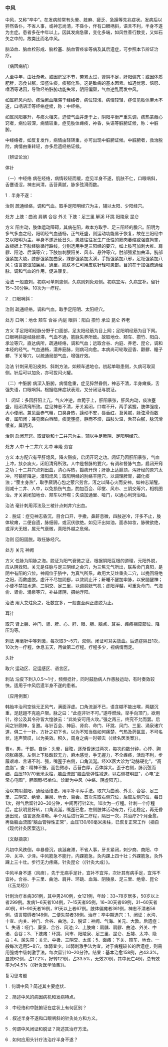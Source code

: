 ### 中风

中风，又称“卒中”。在发病前常有头晕、肢麻、疲乏、急躁等先兆症状。发病后以猝然昏仆，不省人事，或神志尚清，不昏仆，伴有口眼㖞斜，语言不利，半身不遂为主症。患者多在中年以上。因其发病急骤，变化多端，如风性善行数变，又如石矢之中的，故类比而名中风。

脑溢血、脑血栓形成、脑栓塞、脑血管痉挛等病及其后遗症，可参照本节辨证治疗。

〔病因病机〕

人至中年，由壮渐老。或因房室不节，劳累太过，肾阴不足，肝阳偏亢；或因体质肥胖，恣食甘腻，湿盛生痰，痰郁化热，这是致病的基本因素。如遇忧思、恼怒、嗜酒等诱因，导致经络脏腑功能失常，阴阳偏颇，气血逆乱而发中风。

如属肝风内动，痰浊瘀血阻滞于经络者，病位较浅，病情较轻，症仅见肢体麻木不遂，口㖞语涩等经络症候，称：中经络。

如属风阳暴升，与痰火相夹，迫使气血并走于上，阴阳平衡严重失调，痰热蒙蔽心窍者，病位较深，病情较重，症见肢体瘫痪，神昏，失语等脏腑证候，称：中脏腑。

中经络者，如反复发作，病情由轻转重，亦可出现中脏腑证候。中脏腑者，救治脱险，病情由重转轻，亦多后遗经络证候。

〔辨证论治〕

体针

（一）中经络  病在经络，病情较轻而缓，症见半身不遂，肌肤不仁，口眼㖞斜，舌蹇语涩，神志尚清，舌苔黄腻，脉多弦滑而数。

1﹒半身不遂：

治则  疏通经络，调和气血。取手足阳明经穴为主，辅以太阳、少阳经穴。

处方  上肢：曲池  肩髃  合谷  外关  下肢：足三里  解溪  环跳  阳陵泉  昆仑

方义  阳主动，肢体运动障碍，其病在阳，故本方取手、足三阳经的腧穴。阳明为多气多血之经，阳明经气血通畅，正气旺盛，则运动功能易于恢复，故在三阳经中又以阳明为主。半身不遂迁延日久，患肢往往发生广泛性的筋肉萎缩或强直拘挛，故根据上下肢经脉循行路线，分别选用手足三阳经的要穴，如上肢可加刺大椎、肩髎、阳池、后溪等穴；下肢加刺腰阳关、风市、悬钟等穴。肘部强紧加曲泽，腕部强紧加大陵，膝部强紧加曲泉，踝部强紧加太溪，手指强紧加八邪，足趾强紧加八风；语言蹇涩加廉泉、通里，肌肤不仁可用皮肤针轻叩患部。目的在于加强疏通经脉，调和气血的作用，促进康复。

治法  一般直刺，初病可单刺患侧，久病则刺灸双侧。初病宜泻，久病宜补。留针15～30分钟。10次为一疗程。

2﹒口眼㖞斜：

治则  疏通经络，调和气血。取手足阳明、太阳经穴。

处方  口㖞：地仓  颊车  合谷  内庭  眼斜：阳白  攒竹  承泣 昆仑  养老

方义  手足阳明经脉分野于口面部，足太阳经筋为目上网；足阳明经筋为目下网。口眼㖞斜是经脉瘀滞，气血不通，筋脉失养所致。故取地仓、颊车、攒竹、阳白、承泣等穴，直达病所，疏通经络，调和气血；远取合谷、内庭、养老、昆仑，调和本经的经气。气血通畅，濡养筋脉，则病可向愈。本病尚可轮取迎香、颧髎、瞳子髎、下关等穴，以疏通局部气血，增强疗效。

治法  针刺采用沿皮刺、斜刺方法，如颊车透地仓。初起单取患侧，久病可取双侧。针后可以加灸，亦可拔闪火罐。

（二）中脏腑  病深入脏腑，病情危重，症见猝然昏倒，神志不清，半身瘫痪，舌强失语，口眼㖞斜。根据临床症状表现，又分闭证与脱证。

1﹒闭证：多因肝阳上亢，气火冲逆，血菀于上，肝阳暴张，肝风内动，痰浊壅盛，阻闭清窍所致。症见神志不清，牙关紧闭，口噤不开，两手紧握，肢体强痉，大小便闭。兼见面赤气粗，口臭身热，躁动不安，唇舌红，苔黄腻，脉弦滑而数者，属阳闭；兼见面白唇暗，痰涎壅盛，静而不烦，四肢欠温，舌苔白腻，脉沉滑缓者，属阴闭。

治则  启闭开窍。取督脉和十二井穴为主，辅以手足厥阴、足阳明经穴。

处方  人中  十二井穴  太冲  丰隆  劳宫

方义  本方配穴有平肝熄风，降火豁痰，启闭开窍之功。闭证乃因肝阳暴张，气血上冲，挟杂痰火，闭阻清窍所致。人中是督脉的要穴，有调和督脉气血，启闭开窍之功；十二井穴点刺出血，清心泻热，豁痰开窍；肝脉上达巅顶，泻肝经的原穴太冲，可镇肝降逆，潜阳熄风；取阳明经的别络丰隆穴，以调理脾胃，蠲化痰浊；“荥主身热”，取手厥阴心包之荥穴劳宫，泻之以降心火而安神。如神志渐醒，则减十二井、人中，以免损伤气血，酌加百会、印堂、风市、三阴交等穴，相机图治。牙关紧闭加地仓、颊车以开噤；失语加通里、哑门，以通心利窍治哑。

治法  毫针刺用泻法及三棱针点剌井穴出血。

2﹒脱证：症见神志昏沉，目合口开，手撒，鼻鼾息微，四肢逆冷，汗多不止，肢体软瘫，二便自遗，脉细弱，或沉伏欲绝。如见汗出如油，面赤如妆，脉微欲绝，或浮大无根，属元气衰微，真阳外越之危候。

治则  回阳固脱。取任脉经穴。

处方  关元  神阙

方义  任脉为阴脉之海。脱证为阳气衰微之证，根据阴阳互根的道理，元阳外脱，应从阴救阳。关元是任脉与足三阴经之会穴，为三焦元气所出，联系命门真阳，是阴中有阳的穴位。神阙位于脐中，为真气所系，故用大艾炷重灸二穴，以挽回将绝之阳，而救虚脱。虚汗不尽加阴郄，以敛阴止汗；鼾睡不醒加申脉，以安脑醒神；小便不禁加水道、三阴交、足三里，以调膀胱气机；虚阳浮越，可重灸命门、气海俞、肾俞、涌泉等穴，补益肾阴，摄纳浮阳。

治法  用大艾炷灸之，壮数宜多，一般直至纠正虚脱为止。

耳针

取穴  肾上腺、神门、肾、脾、心、肝、眼、胆、脑点、耳尖、瘫痪相应部位、降压沟等。

刺法  用毫针中等刺激，每次取3～5穴，双侧。闭证可耳尖放血。后遗症隔日1次，10次为一疗程，休息五天，再做第二疗程。疗程多少，视病情而定。

头针

取穴  运动区、足运感区、语言区。

刺法  沿皮下刺入0.5～1寸，频频捻针，同时鼓励病人作患肢运动，有时奏效较快。适用于中风后遗半身不遂的患者。

〔应用例案〕

韩贻丰治司空徐元正风气，满面浮虚。口角流涎不已，语含糊不能出喉，两腿沉重，足趑趄不克逾户限。脉之曰：“此症非针不可。”遂呼燃烛，举手向顶门，欲用针，徐公及其令孙皆大惶骇云：“此处安可用火攻。”强之再三，终究不允而罢。后闻之针颇神，复邀。与针百会、神庭、肾俞、命门、环跳、风门、三里、涌泉诸穴道，俱二十一针。方针之初下也，以为不知当做如何痛楚，气热及药氤氲，不可名状，连声赞叹，以为美效。积久，周身之病一时顿去（《续名医类案》）。

曹x，男，干部。自诉：头晕，目眩，逐渐昏迷过两次，每次约数分钟，心悸、胸闷胀痛感，左侧上下肢酸软无力，麻木感觉，手无握力，不全瘫痪，活动不利，步履艰难、言语不利、强，嘴歪于右侧，口角流涎。经XX医大诊为“动脉硬化”，“高血脂”。查：精神不振，面色微赤，舌苔白厚，舌体胖大。歪于右侧，脉沉弦而细，血压110/70毫米汞柱，脑血流图“脑血管弹性减退，以右侧枝明显”，心电“正常心电图”，胆固醇45单位。诊断为中风（中络、阴虚阳亢）。

治以育阴潜阳，通经活络法，用平补平泻手法。取穴为曲池、外关、合谷、足三里、三阴交、绝骨、廉泉、地仓、百会。首次先取右侧穴位，后取左侧穴位，每日1次，得气后留针20~30分钟，中间再行针2次。10次为一疗程。针刺一个疗程后，症状明显好转，口角流涎，嘴歪已愈，左侧肢体活动有力，行走稳定，再无昏迷出现，语言逐渐清晰。半个月后进行第二疗程，隔日一次，共治疗2个月全愈，再做脑血流图“脑血管弹性正常”，血压130/80毫米汞柱，已恢复正常工作（摘自《现代针灸医案选》）。

〔文献摘录〕

凡初中风跌倒，卒暴昏沉，痰涎雍滞，不省人事，牙关紧闭，刺少商、商阳、中冲、关冲、少泽。中风筋急不能行，内踝筋急，灸内踝上四十壮；外踝筋急，灸外踝上三十壮。步行无力疼痛，针灸昆仑（《针灸大成）》。

中风半身不遂（风痱），先于无病手足针，宜补不宜泻，次针其有病手足，宜泻不宜补。合谷、手三里、曲池、肩井、环跳、血海、阴陵泉、足三里、绝骨、昆仑（《玉龙经》）

针刺治疗本病361例，其中男240例，女121例，年龄：33~78岁居多，50岁以上者299例。发病1~6天者104例，7~15天者95例，16~30天者69例，31~60天者40例，61~90天者16例，91天以上者67例。肢体偏瘫者361例，神志不清者56例，语言障碍者148例，二便失禁者38例。治疗：卒中期选穴：1、闭证：水沟、十宣、内关、神门、合谷、曲池。2、脱证：神阙、气海、关元、大敦。后遗症：1、失语：哑门、廉泉、合谷、风池; 2、上肢瘫：肩髃、肩髎、曲池、外关、中诸、合谷；3、下肢瘫：环跳、风市、阳陵泉、足三里、昆仑、丘墟、太冲、隐白；4、尿失禁：关元、中极、三阴交、太溪；5、面瘫：下关、颊车、地仓。一般每次选用5~8穴，体弱宜少。以弱刺激手法为宜。对于病程较长的后遗症，则需用强或中级刺激手法。每次留针10~20分钟。结果：基本治愈158例，占43.3%，显效62例，占17.2%，好转121例，占33.5%，无效20例，其中死亡4例，总有效率为94.5%（《针灸医学验集》)。

复习思考题

1﹒何谓中风？简述其主要症状．

2﹒简述中风的病因病机和发病特点。

3﹒中经络和中脏腑证在症状上有何区别？

4﹒叙述半身不遂和口眼㖞斜的针灸处方和方义。

5﹒何谓中风闭证和脱证？简述其治疗方法。

6﹒如何应用头针疗法治疗半身不遂？

 
